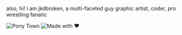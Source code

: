 also, hi!
i am jkdbroken, a multi-faceted guy
graphic artist, coder, pro wrestling fanatic

![Pony Town](https://img.shields.io/badge/Interest-Pony%20Town-blueviolet)
![Made with ❤️](https://img.shields.io/badge/Made%20with-%E2%9D%A4-red)
